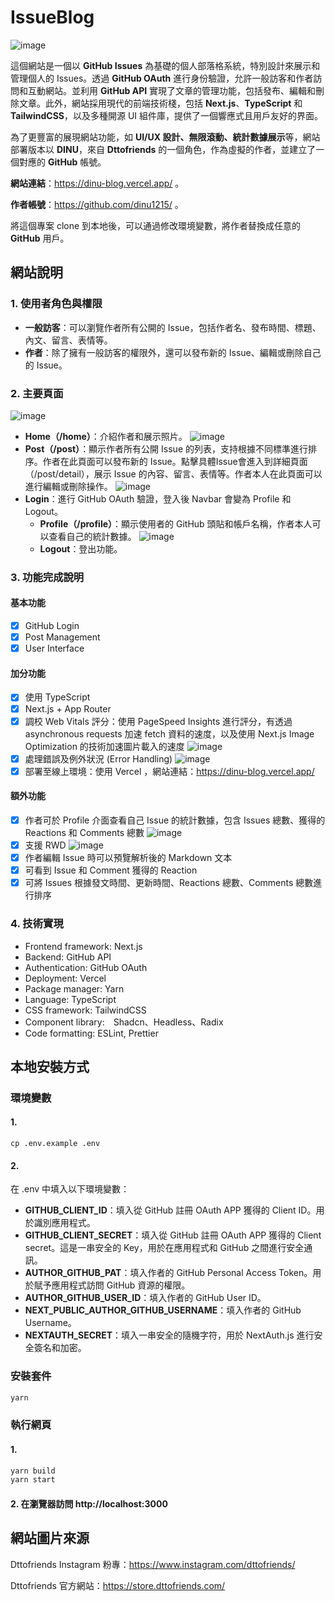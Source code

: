 # IssueBlog

![image](/public/root.png)

這個網站是一個以 **GitHub Issues** 為基礎的個人部落格系統，特別設計來展示和管理個人的 Issues。透過 **GitHub OAuth** 進行身份驗證，允許一般訪客和作者訪問和互動網站。並利用 **GitHub API** 實現了文章的管理功能，包括發布、編輯和刪除文章。此外，網站採用現代的前端技術棧，包括 **Next.js**、**TypeScript** 和 **TailwindCSS**，以及多種開源 UI 組件庫，提供了一個響應式且用戶友好的界面。

為了更豐富的展現網站功能，如 **UI/UX 設計、無限滾動、統計數據展示**等，網站部署版本以 **DINU**，來自 **Dttofriends** 的一個角色，作為虛擬的作者，並建立了一個對應的 **GitHub** 帳號。

**網站連結**：https://dinu-blog.vercel.app/ 。

**作者帳號**：https://github.com/dinu1215/ 。

將這個專案 clone 到本地後，可以通過修改環境變數，將作者替換成任意的 **GitHub** 用戶。

## 網站說明

### 1. **使用者角色與權限**

-   **一般訪客**：可以瀏覽作者所有公開的 Issue，包括作者名、發布時間、標題、內文、留言、表情等。
-   **作者**：除了擁有一般訪客的權限外，還可以發布新的 Issue、編輯或刪除自己的 Issue。

### 2. **主要頁面**

![image](/public/site.png)

-   **Home（/home）**：介紹作者和展示照片。
    ![image](/public/home.png)
-   **Post（/post）**：顯示作者所有公開 Issue 的列表，支持根據不同標準進行排序。作者在此頁面可以發布新的 Issue。點擊具體Issue會進入到詳細頁面（/post/detail），展示 Issue 的內容、留言、表情等。作者本人在此頁面可以進行編輯或刪除操作。
    ![image](/public/post.png)
-   **Login**：進行 GitHub OAuth 驗證，登入後 Navbar 會變為 Profile 和 Logout。
    -   **Profile（/profile）**：顯示使用者的 GitHub 頭貼和帳戶名稱，作者本人可以查看自己的統計數據。
        ![image](/public/profile.png)
    -   **Logout**：登出功能。

### 3. **功能完成說明**

#### 基本功能

-   [x] GitHub Login
-   [x] Post Management
-   [x] User Interface

#### 加分功能

-   [x] 使⽤ TypeScript
-   [x] Next.js + App Router
-   [x] 調校 Web Vitals 評分：使用 PageSpeed Insights 進行評分，有透過 asynchronous requests 加速 fetch 資料的速度，以及使用 Next.js Image Optimization 的技術加速圖片載入的速度
        ![image](/public/analysis.png)
-   [x] 處理錯誤及例外狀況 (Error Handling)
        ![image](/public/errorHandling.png)
-   [x] 部署⾄線上環境：使用 Vercel ，網站連結：https://dinu-blog.vercel.app/

#### 額外功能

-   [x] 作者可於 Profile 介面查看自己 Issue 的統計數據，包含 Issues 總數、獲得的 Reactions 和 Comments 總數
        ![image](/public/profile.png)
-   [x] 支援 RWD
        ![image](/public/rwd.png)
-   [x] 作者編輯 Issue 時可以預覽解析後的 Markdown 文本
-   [x] 可看到 Issue 和 Comment 獲得的 Reaction
-   [x] 可將 Issues 根據發文時間、更新時間、Reactions 總數、Comments 總數進行排序

### 4. **技術實現**

-   Frontend framework: Next.js
-   Backend: GitHub API
-   Authentication: GitHub OAuth
-   Deployment: Vercel
-   Package manager: Yarn
-   Language: TypeScript
-   CSS framework: TailwindCSS
-   Component library:　Shadcn、Headless、Radix
-   Code formatting: ESLint, Prettier

## 本地安裝方式

### 環境變數

#### 1.

```
cp .env.example .env
```

#### 2.

在 .env 中填入以下環境變數：

-   **GITHUB_CLIENT_ID**：填入從 GitHub 註冊 OAuth APP 獲得的 Client ID。用於識別應用程式。
-   **GITHUB_CLIENT_SECRET**：填入從 GitHub 註冊 OAuth APP 獲得的 Client secret。這是一串安全的 Key，用於在應用程式和 GitHub 之間進行安全通訊。
-   **AUTHOR_GITHUB_PAT**：填入作者的 GitHub Personal Access Token。用於賦予應用程式訪問 GitHub 資源的權限。
-   **AUTHOR_GITHUB_USER_ID**：填入作者的 GitHub User ID。
-   **NEXT_PUBLIC_AUTHOR_GITHUB_USERNAME**：填入作者的 GitHub Username。
-   **NEXTAUTH_SECRET**：填入一串安全的隨機字符，用於 NextAuth.js 進行安全簽名和加密。

### 安裝套件

```bash
yarn
```

### 執行網頁

#### 1.

```bash
yarn build
yarn start
```

#### 2. 在瀏覽器訪問 http://localhost:3000

## 網站圖片來源

Dttofriends Instagram 粉專：https://www.instagram.com/dttofriends/

Dttofriends 官方網站：https://store.dttofriends.com/
